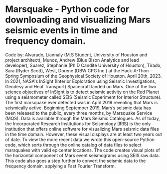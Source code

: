# Marsquake - Python code for downloading and visualizing Mars seismic events in time and frequency domain.
Code by: Alvarado, Liannaly (M.S Student, University of Houston and project architect), Munoz, Andrew (Blue Bison Analytics and lead developer), Suarez, Stephanie (Ph.D Candite University of Houston), Tirado, Sara (Ryder Scott), West, Dorene (DBW CPG Inc.) at the Hack-A-Thon - Spring Symposium of the Geophysical Society of Houston. April 20th, 2023.
In 2021, NASA's InSight (Interior Exploration using Seismic Investigations, Geodesy and Heat Transport) Spacecraft landed on Mars. One of the two science objectives of InSight is to detect seismic activity on the Red Planet using a seismometer called SEIS (Seismic Experiment for Interior Structure). The first marsquake ever detected was in April 2019 revealing that Mars is seismically active. Beginning September 2019, Mars’s seismic data has been released to the public, every three months, by Marsquake Service (MQS).  Data is available through the Mars Seismic Catalogues.  As of today, the Incorporated Research Institutions for Seismology (IRIS) is the only institution that offers online software for visualizing Mars seismic data files in the time domain. However, these visual displays are at least two years out of date.  To view the more recent data we wrote this open-source Python code, which sorts through the online catalog of data files to select marsquakes with valid epicenter locations. The code creates visual plots of the horizontal component of Mars event seismograms using SEIS raw data. This code also goes a step further to convert the seismic data to the frequency domain, applying a Fast Fourier Transform.
